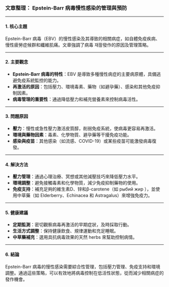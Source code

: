 ### 文章整理： Epstein-Barr 病毒慢性感染的管理與預防

---

#### 1. 核心主題  
Epstein-Barr 病毒（EBV）的慢性感染及其導致的相關病症，如自體免疫疾病、慢性疲勞症候群和纖維肌痛。文章強調了病毒 재활發作的原因及管理策略。

---

#### 2. 主要觀念  
- **Epstein-Barr 病毒的特性**：EBV 是導致多種慢性病症的主要病原體，具備逃避免疫系統監控的能力。
- **再激活的原因**：包括壓力、環境毒素、藥物（如避孕藥）、感染和其他免疫抑制因素。
- **病毒管理的重要性**：通過降低壓力和補充營養素來控制病毒活性。

---

#### 3. 問題原因  
- **壓力**：慢性或急性壓力激活皮質醇，削弱免疫系統，使病毒更容易再激活。
- **環境與藥物因素**：毒素、化學物質、避孕藥等干擾免疫功能。
- **感染與疫苗**：其他感染（如流感、COVID-19）或某些疫苗可能激發病毒復發。

---

#### 4. 解決方法  
- **壓力管理**：通過心理治療、冥想或其他減壓技巧來降低壓力水平。
- **環境調整**：避免接觸毒素和化學物質，減少免疫抑制藥物的使用。
- **免疫支持**：補充足夠的維生素D、锌和β-carotene（如 рыбий жир ），並使用中草藥（如 Elderberry、Echinacea 和 Astragalus）來增強免疫力。

---

#### 5. 健康建議  
- **定期監測**：密切觀察病毒再激活的早期症狀，及時採取行動。
- **生活方式調整**：保持健康飲食、規律運動和充足睡眠。
- **中草藥補充**：選用具抗病毒效果的天然 herbs 來幫助控制病情。

---

#### 6. 結論  
Epstein-Barr 病毒的慢性感染需要綜合性管理，包括壓力管理、免疫支持和環境調整。通過這些策略，可以有效地將病毒控制在低活性狀態，從而減少相關病症的發作機會。